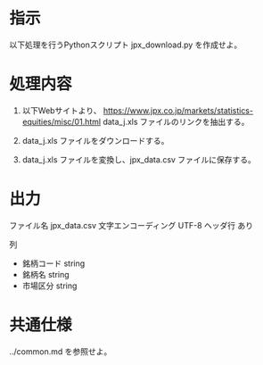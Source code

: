 # 指示
以下処理を行うPythonスクリプト jpx_download.py を作成せよ。

# 処理内容
1. 以下Webサイトより、
https://www.jpx.co.jp/markets/statistics-equities/misc/01.html
data_j.xls ファイルのリンクを抽出する。

2. data_j.xls ファイルをダウンロードする。
3. data_j.xls ファイルを変換し、jpx_data.csv ファイルに保存する。

# 出力
ファイル名 jpx_data.csv
文字エンコーディング UTF-8
ヘッダ行 あり

列
- 銘柄コード string
- 銘柄名 string
- 市場区分 string

# 共通仕様
../common.md を参照せよ。
